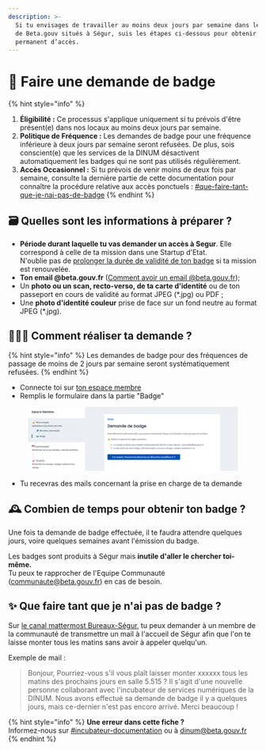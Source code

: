 ```yaml
---
description: >-
  Si tu envisages de travailler au moins deux jours par semaine dans les locaux
  de Beta.gouv situés à Ségur, suis les étapes ci-dessous pour obtenir un badge
  permanent d’accès.
---
```


# 🪪 Faire une demande de badge

{% hint style="info" %}


1. **Éligibilité :** Ce processus s'applique uniquement si tu prévois d'être présent(e) dans nos locaux au moins deux jours par semaine.
2. **Politique de Fréquence :** Les demandes de badge pour une fréquence inférieure à deux jours par semaine seront refusées. De plus, sois conscient(e) que les services de la DINUM désactivent automatiquement les badges qui ne sont pas utilisés régulièrement.
3. **Accès Occasionnel :** Si tu prévois de venir moins de deux fois par semaine, consulte la dernière partie de cette documentation pour connaître la procédure relative aux accès ponctuels : [#que-faire-tant-que-je-nai-pas-de-badge](faire-une-demande-de-badge.md#que-faire-tant-que-je-nai-pas-de-badge "mention")
{% endhint %}

## 🗃️ Quelles sont les informations à préparer ?

* **Période durant laquelle tu vas demander un accès à Segur**. Elle correspond à celle de ta mission dans une Startup d'Etat.\
  N'oublie pas de [prolonger la durée de validité de ton badge](https://doc.incubateur.net/communaute/decouvrir-les-guides-des-autres-incubateurs/incubateur-de-la-dinum/locaux/badge-pour-travailler-a-segur/prolonger-la-duree-de-validite-de-mon-badge) si ta mission est renouvelée.
* **Ton email @beta.gouv.fr** ([Comment avoir un email @beta.gouv.fr](../../../../travailler-a-beta-gouv/jutilise-les-outils-de-la-communaute/emails/));
* Un **photo ou un scan, recto-verso, de ta carte d'identité** ou de ton passeport en cours de validité au format JPEG (\*.jpg) ou PDF ;
* Une **photo d'identité couleur** prise de face sur un fond neutre au format JPEG (\*.jpg).

## 🧑🏽‍💻 Comment réaliser ta demande ?

{% hint style="info" %}
Les demandes de badge pour des fréquences de passage de moins de 2 jours par semaine seront systématiquement refusées.
{% endhint %}

* Connecte toi sur [ton espace membre](https://espace-membre.incubateur.net/)
* Remplis le formulaire dans la partie "Badge"

<figure><img src="../../../../.gitbook/assets/image (23).png" alt=""><figcaption></figcaption></figure>

* Tu recevras des mails concernant la prise en charge de ta demande

## 🕰️ Combien de temps pour obtenir ton badge ?

Une fois ta demande de badge effectuée, il te faudra attendre quelques jours, voire quelques semaines avant l'émission du badge.

Les badges sont produits à Ségur mais **inutile d'aller le chercher toi-même.**\
Tu peux te rapprocher de l'Equipe Communauté (communaute@beta.gouv.fr) en cas de besoin.

## ✨ Que faire tant que je n'ai pas de badge ?

Sur [le canal mattermost Bureaux-Ségur](https://mattermost.incubateur.net/betagouv/channels/bureaux-segur), tu peux demander à un membre de la communauté de transmettre un mail à l'accueil de Ségur afin que l'on te laisse monter tous les matins sans avoir à appeler quelqu'un.&#x20;

Exemple de mail :

> Bonjour, Pourriez-vous s'il vous plaît laisser monter xxxxxx tous les matins des prochains jours en salle 5.515 ? Il s'agit d'une nouvelle personne collaborant avec l'incubateur de services numériques de la DINUM. Nous avons effectué sa demande de badge il y a quelques jours, mais ce-dernier n'est pas encore arrivé. Merci beaucoup !

{% hint style="info" %}
**Une erreur dans cette fiche ?**\
Informez-nous sur [#incubateur-documentation](https://mattermost.incubateur.net/betagouv/channels/incubateur-documentation) ou à dinum@beta.gouv.fr
{% endhint %}
